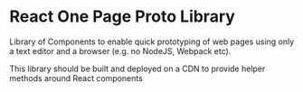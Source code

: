 # React One Page Proto Library
Library of Components to enable quick prototyping of web pages using only a text editor and a browser (e.g. no NodeJS, Webpack etc).

This library should be built and deployed on a CDN to provide helper methods around React components
